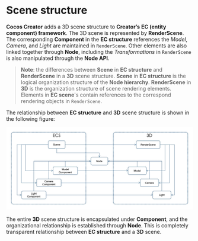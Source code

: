 # Scene structure

__Cocos Creator__ adds a 3D scene structure to __Creator’s__ __EC (entity component) framework__. The 3D scene is represented by __RenderScene__. The corresponding __Component__ in the __EC structure__ references the *Model*, *Camera*, and *Light* are maintained in `RenderScene`. Other elements are also linked together through __Node__, including the *Transformations* in `RenderScene` is also manipulated through the __Node API__.

> __Note__: the differences between __Scene__ in __EC structure__ and __RenderScene__ in a __3D__ scene structure. __Scene__ in __EC structure__ is
the logical organization structure of the __Node hierarchy__. __RenderScene__ in __3D__ is the organization structure of scene rendering elements. Elements in __EC scene__'s contain references to the correspond rendering objects in `RenderScene`.

The relationship between __EC structure__ and __3D__ scene structure is shown in the following figure:

![ec & scene](scene/ecs-scene.jpg)

The entire __3D__ scene structure is encapsulated under __Component__, and the organizational relationship is established through __Node__. This is completely transparent relationship between __EC structure__ and a __3D__ scene.
